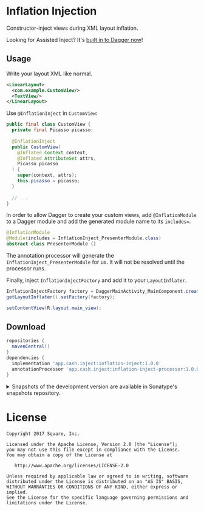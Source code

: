 # Inflation Injection

Constructor-inject views during XML layout inflation.

Looking for Assisted Inject? It's [built in to Dagger now](https://dagger.dev/dev-guide/assisted-injection.html)!


## Usage

Write your layout XML like normal.

```xml
<LinearLayout>
  <com.example.CustomView/>
  <TextView/>
</LinearLayout>
```

Use `@InflationInject` in `CustomView`:

```java
public final class CustomView {
  private final Picasso picasso;
  
  @InflationInject
  public CustomView(
    @Inflated Context context,
    @Inflated AttributeSet attrs,
    Picasso picasso
  ) {
    super(context, attrs);
    this.picasso = picasso;
  }
  
  // ...
}
```

In order to allow Dagger to create your custom views, add `@InflationModule` to a Dagger module and
add the generated module name to its `includes=`.

```java
@InflationModule
@Module(includes = InflationInject_PresenterModule.class)
abstract class PresenterModule {}
```

The annotation processor will generate the `InflationInject_PresenterModule` for us. It will not be
resolved until the processor runs.

Finally, inject `InflationInjectFactory` and add it to your `LayoutInflater`.

```java
InflationInjectFactory factory = DaggerMainActivity_MainComponent.create().factory();
getLayoutInflater().setFactory(factory);

setContentView(R.layout.main_view);
```


## Download

```groovy
repositories {
  mavenCentral()
}
dependencies {
  implementation 'app.cash.inject:inflation-inject:1.0.0'
  annotationProcessor 'app.cash.inject:inflation-inject-processor:1.0.0'
}
```

<details>
<summary>Snapshots of the development version are available in Sonatype's snapshots repository.</summary>
<p>

```groovy
repositories {
  maven {
    url 'https://oss.sonatype.org/content/repositories/snapshots/'
  }
}
dependencies {
  implementation 'app.cash.inject:inflation-inject:1.0.0-SNAPSHOT'
  annotationProcessor 'app.cash.inject:inflation-inject-processor:1.0.0-SNAPSHOT'
}
```

</p>
</details>


# License

    Copyright 2017 Square, Inc.

    Licensed under the Apache License, Version 2.0 (the "License");
    you may not use this file except in compliance with the License.
    You may obtain a copy of the License at

       http://www.apache.org/licenses/LICENSE-2.0

    Unless required by applicable law or agreed to in writing, software
    distributed under the License is distributed on an "AS IS" BASIS,
    WITHOUT WARRANTIES OR CONDITIONS OF ANY KIND, either express or implied.
    See the License for the specific language governing permissions and
    limitations under the License.

